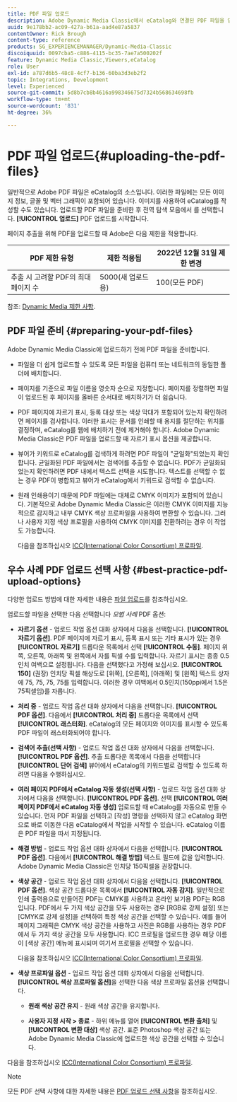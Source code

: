```yaml
---
title: PDF 파일 업로드
description: Adobe Dynamic Media Classic에서 eCatalog와 연결된 PDF 파일을 업로드하는 방법을 알아봅니다.
uuid: 9e178bb2-ac09-427a-b61a-aad4e87a5837
contentOwner: Rick Brough
content-type: reference
products: SG_EXPERIENCEMANAGER/Dynamic-Media-Classic
discoiquuid: 0097cba5-c886-4115-bc35-7ae7a500202f
feature: Dynamic Media Classic,Viewers,eCatalog
role: User
exl-id: a787d6b5-48c8-4cf7-b136-60ba3d3eb2f2
topic: Integrations, Development
level: Experienced
source-git-commit: 5d8b7cb8b4616a998346675d7324b568634698fb
workflow-type: tm+mt
source-wordcount: '831'
ht-degree: 36%

---
```


# PDF 파일 업로드{#uploading-the-pdf-files}

일반적으로 Adobe PDF 파일은 eCatalog의 소스입니다. 이러한 파일에는 모든 이미지 정보, 글꼴 및 벡터 그래픽이 포함되어 있습니다. 이미지를 사용하여 eCatalog를 작성할 수도 있습니다. 업로드할 PDF 파일을 준비한 후 전역 탐색 모음에서 를 선택합니다. **[!UICONTROL 업로드]** PDF 업로드를 시작합니다.

페이지 추출을 위해 PDF을 업로드할 때 Adobe은 다음 제한을 적용합니다.

| PDF 제한 유형 | 제한 적용됨 | 2022년 12월 31일 제한 변경 |
| --- | --- | --- |
| 추출 시 고려할 PDF의 최대 페이지 수 | 5000(새 업로드용) | 100(모든 PDF) |

참조: [Dynamic Media 제한 사항](/help/using/limitations.md).

## PDF 파일 준비 {#preparing-your-pdf-files}

Adobe Dynamic Media Classic에 업로드하기 전에 PDF 파일을 준비합니다.

* 파일을 더 쉽게 업로드할 수 있도록 모든 파일을 컴퓨터 또는 네트워크의 동일한 폴더에 배치합니다.
* 페이지를 기준으로 파일 이름을 영숫자 순으로 지정합니다. 페이지를 정렬하면 파일이 업로드된 후 페이지를 올바른 순서대로 배치하기가 더 쉽습니다.
* PDF 페이지에 자르기 표시, 등록 대상 또는 색상 막대가 포함되어 있는지 확인하려면 페이지를 검사합니다. 이러한 표시는 문서를 인쇄할 때 용지를 절단하는 위치를 결정하며, eCatalog를 웹에 배치하기 전에 제거해야 합니다. Adobe Dynamic Media Classic은 PDF 파일을 업로드할 때 자르기 표시 옵션을 제공합니다.
* 뷰어가 키워드로 eCatalog를 검색하게 하려면 PDF 파일이 &quot;균일화&quot;되었는지 확인합니다. 균일화된 PDF 파일에서는 검색어를 추출할 수 없습니다. PDF가 균일화되었는지 확인하려면 PDF 내에서 텍스트 선택을 시도합니다. 텍스트를 선택할 수 없는 경우 PDF이 병합되고 뷰어가 eCatalog에서 키워드로 검색할 수 없습니다.
* 원래 인쇄용이기 때문에 PDF 파일에는 대체로 CMYK 이미지가 포함되어 있습니다. 기본적으로 Adobe Dynamic Media Classic은 이러한 CMYK 이미지를 지능적으로 감지하고 내부 CMYK 색상 프로파일을 사용하여 변환할 수 있습니다. 그러나 사용자 지정 색상 프로필을 사용하여 CMYK 이미지를 전환하려는 경우 이 작업도 가능합니다. 

  다음을 참조하십시오 [ICC(International Color Consortium) 프로파일](icc-profiles.md#icc_profiles).

## 우수 사례 PDF 업로드 선택 사항 {#best-practice-pdf-upload-options}

다양한 업로드 방법에 대한 자세한 내용은 [파일 업로드](uploading-files.md#uploading_your_files)를 참조하십시오.

업로드할 파일을 선택한 다음 선택합니다 *모범 사례* PDF 옵션:

* **자르기 옵션** - 업로드 작업 옵션 대화 상자에서 다음을 선택합니다. **[!UICONTROL 자르기 옵션]**. PDF 페이지에 자르기 표시, 등록 표시 또는 기타 표시가 있는 경우 **[!UICONTROL 자르기]** 드롭다운 목록에서 선택 **[!UICONTROL 수동]**. 페이지 위쪽, 오른쪽, 아래쪽 및 왼쪽에서 자를 픽셀 수를 입력합니다. 자르기 표시는 종종 0.5인치 여백으로 설정됩니다. 다음을 선택했다고 가정해 보십시오. **[!UICONTROL 150]** (권장) 인치당 픽셀 해상도로 [위쪽], [오른쪽], [아래쪽] 및 [왼쪽] 텍스트 상자에 75, 75, 75, 75를 입력합니다. 이러한 경우 여백에서 0.5인치(150ppi에서 1.5은 75픽셀임)를 자릅니다.

* **처리 중** - 업로드 작업 옵션 대화 상자에서 다음을 선택합니다. **[!UICONTROL PDF 옵션]**. 다음에서 **[!UICONTROL 처리 중]** 드롭다운 목록에서 선택 **[!UICONTROL 래스터화]**. eCatalog의 모든 페이지와 이미지를 표시할 수 있도록 PDF 파일이 래스터화되어야 합니다.

* **검색어 추출(선택 사항)** - 업로드 작업 옵션 대화 상자에서 다음을 선택합니다. **[!UICONTROL PDF 옵션]**. 추출 드롭다운 목록에서 다음을 선택합니다 **[!UICONTROL 단어 검색]** 뷰어에서 eCatalog의 키워드별로 검색할 수 있도록 하려면 다음을 수행하십시오.

* **여러 페이지 PDF에서 eCatalog 자동 생성(선택 사항)** - 업로드 작업 옵션 대화 상자에서 다음을 선택합니다. **[!UICONTROL PDF 옵션]**. 선택 **[!UICONTROL 여러 페이지 PDF에서 eCatalog 자동 생성]** 업로드할 때 eCatalog를 자동으로 만들 수 있습니다. 먼저 PDF 파일을 선택하고 [작성] 명령을 선택하지 않고 eCatalog 화면으로 바로 이동한 다음 eCatalog에서 작업을 시작할 수 있습니다. eCatalog 이름은 PDF 파일을 따서 지정됩니다.

* **해결 방법** - 업로드 작업 옵션 대화 상자에서 다음을 선택합니다. **[!UICONTROL PDF 옵션]**. 다음에서 **[!UICONTROL 해결 방법]** 텍스트 필드에 값을 입력합니다. Adobe Dynamic Media Classic은 인치당 150픽셀을 권장합니다.

* **색상 공간** - 업로드 작업 옵션 대화 상자에서 다음을 선택합니다. **[!UICONTROL PDF 옵션]**. 색상 공간 드롭다운 목록에서 **[!UICONTROL 자동 감지]**. 일반적으로 인쇄 출력용으로 만들어진 PDF는 CMYK를 사용하고 온라인 보기용 PDF는 RGB입니다. PDF에서 두 가지 색상 공간을 모두 사용하는 경우 [RGB로 강제 설정] 또는 [CMYK로 강제 설정]을 선택하여 특정 색상 공간을 선택할 수 있습니다. 예를 들어 페이지 그래픽은 CMYK 색상 공간을 사용하고 사진은 RGB를 사용하는 경우 PDF에서 두 가지 색상 공간을 모두 사용합니다. ICC 프로필을 업로드한 경우 해당 이름이 [색상 공간] 메뉴에 표시되며 여기서 프로필을 선택할 수 있습니다. 

  다음을 참조하십시오 [ICC(International Color Consortium) 프로파일](/help/using/icc-profiles.md).

* **색상 프로파일 옵션** - 업로드 작업 옵션 대화 상자에서 다음을 선택합니다. **[!UICONTROL 색상 프로파일 옵션]**&#x200B;을 선택한 다음 색상 프로파일 옵션을 선택합니다.

   * **원래 색상 공간 유지** - 원래 색상 공간을 유지합니다.

   * **사용자 지정 시작 > 종료** - 하위 메뉴를 열어 **[!UICONTROL 변환 출처]** 및 **[!UICONTROL 변환 대상]** 색상 공간. 표준 Photoshop 색상 공간 또는 Adobe Dynamic Media Classic에 업로드한 색상 공간을 선택할 수 있습니다.

<!-- * **Convert To SRGB** - Converts to SRGB (Standard Red Green Blue). SRGB is the recommended color space for displaying images on web pages. -->

다음을 참조하십시오 [ICC(International Color Consortium) 프로파일](icc-profiles.md#icc_profiles).

>[!NOTE]
>
>모든 PDF 선택 사항에 대한 자세한 내용은 [PDF 업로드 선택 사항](pdfs.md#pdf_upload_options)을 참조하십시오.
